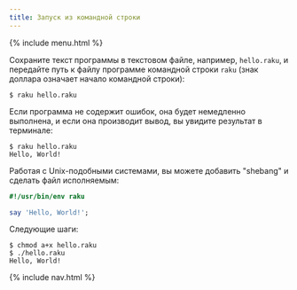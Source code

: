 ```yaml
---
title: Запуск из командной строки
---
```


{% include menu.html %}

Сохраните текст программы в текстовом файле, например, `hello.raku`, и передайте
путь к файлу программе командной строки `raku` (знак доллара означает начало
командной строки):

```console
$ raku hello.raku
```

Если программа не содержит ошибок, она будет немедленно выполнена, и если она
производит вывод, вы увидите результат в терминале:

```console
$ raku hello.raku
Hello, World!
```

Работая с Unix-подобными системами, вы можете добавить "shebang" и сделать
файл исполняемым:

```raku
#!/usr/bin/env raku

say 'Hello, World!';
```

Следующие шаги:

```console
$ chmod a+x hello.raku
$ ./hello.raku
Hello, World!
```

{% include nav.html %}
